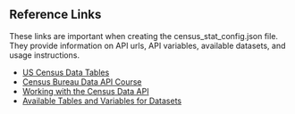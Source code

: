 ## Reference Links
These links are important when creating the census_stat_config.json file. They provide information on API urls, API variables, available datasets, and usage instructions.

- [US Census Data Tables](https://data.census.gov/table)
- [Census Bureau Data API Course](https://www.census.gov/data/academy/courses/intro-to-the-census-bureau-data-api.html#2)
- [Working with the Census Data API](https://www.census.gov/content/dam/Census/library/publications/2020/acs/acs_api_handbook_2020_ch02.pdf)
- [Available Tables and Variables for Datasets](https://api.census.gov/data.html)